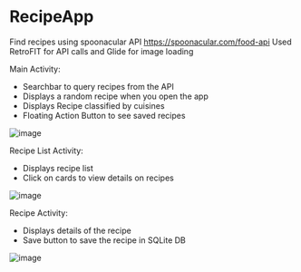 # RecipeApp

Find recipes using spoonacular API https://spoonacular.com/food-api
Used RetroFIT for API calls and Glide for image loading

Main Activity:
  - Searchbar to query recipes from the API 
  - Displays a random recipe when you open the app
  - Displays Recipe classified by cuisines 
  - Floating Action Button to see saved recipes




![image](https://user-images.githubusercontent.com/48182696/131280078-178677d3-92c5-41bf-bbf5-6b9ede483218.png)







Recipe List Activity: 
  - Displays recipe list
  - Click on cards to view details on recipes




![image](https://user-images.githubusercontent.com/48182696/131280181-6ef9e1c1-c24d-46dc-b33c-24e1e36353e0.png)





Recipe Activity:
  - Displays details of the recipe 
  - Save button to save the recipe in SQLite DB




![image](https://user-images.githubusercontent.com/48182696/131280210-5e99c2ad-d1c1-49ea-892f-c8f6cdbe0311.png)



